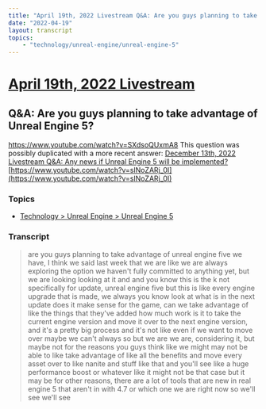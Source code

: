 ```yaml
---
title: "April 19th, 2022 Livestream Q&A: Are you guys planning to take advantage of Unreal Engine 5?"
date: "2022-04-19"
layout: transcript
topics:
    - "technology/unreal-engine/unreal-engine-5"
---
```

# [April 19th, 2022 Livestream](../2022-04-19.md)
## Q&A: Are you guys planning to take advantage of Unreal Engine 5?
https://www.youtube.com/watch?v=SXdsoQUxmA8
This question was possibly duplicated with a more recent answer: [December 13th, 2022 Livestream Q&A: Any news if Unreal Engine 5 will be implemented?](./yt-slNoZARj_0I.md) [https://www.youtube.com/watch?v=slNoZARj_0I](https://www.youtube.com/watch?v=slNoZARj_0I)


### Topics
* [Technology > Unreal Engine > Unreal Engine 5](../topics/technology/unreal-engine/unreal-engine-5.md)

### Transcript

> are you guys planning to take advantage of unreal engine five we have, I think we said last week that we are like we are always exploring the option we haven't fully committed to anything yet, but we are looking looking at it and and you know this is the k not specifically for update, unreal engine five but this is like every engine upgrade that is made, we always you know look at what is in the next update does it make sense for the game, can we take advantage of like the things that they've added how much work is it to take the current engine version and move it over to the next engine version, and it's a pretty big process and it's not like even if we want to move over maybe we can't always so but we are we are, considering it, but maybe not for the reasons you guys think like we might may not be able to like take advantage of like all the benefits and move every asset over to like nanite and stuff like that and you'll see like a huge performance boost or whatever like it might not be that case but it may be for other reasons, there are a lot of tools that are new in real engine 5 that aren't in with 4.7 or which one we are right now so we'll see we'll see
